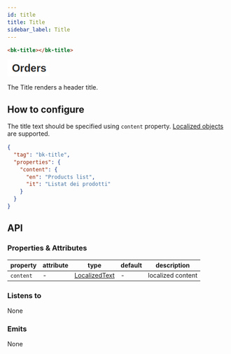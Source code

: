 ```yaml
---
id: title
title: Title
sidebar_label: Title
---
```




<!--
WARNING:
This file is automatically generated. Please edit the 'README' file of the corresponding component and run `yarn copy:docs`
-->


[localized-text]: /products/microfrontend-composer/back-kit/40_core_concepts.md#localization-and-i18n



```html
<bk-title></bk-title>
```

![title](img/bk-title.png)

The Title renders a header title.

## How to configure

The title text should be specified using `content` property. [Localized objects][localized-text] are supported.

```json
{
  "tag": "bk-title",
  "properties": {
    "content": {
      "en": "Products list",
      "it": "Listat dei prodotti"
    }
  }
}
```

## API

### Properties & Attributes

| property  | attribute | type                            | default | description       |
| --------- | --------- | ------------------------------- | ------- | ----------------- |
| `content` | -         | [LocalizedText][localized-text] | -       | localized content |

### Listens to

None

### Emits

None
